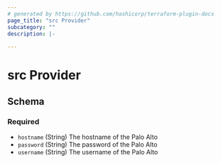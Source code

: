 ```yaml
---
# generated by https://github.com/hashicorp/terraform-plugin-docs
page_title: "src Provider"
subcategory: ""
description: |-
  
---
```


# src Provider





<!-- schema generated by tfplugindocs -->
## Schema

### Required

- `hostname` (String) The hostname of the Palo Alto
- `password` (String) The password of the Palo Alto
- `username` (String) The username of the Palo Alto
